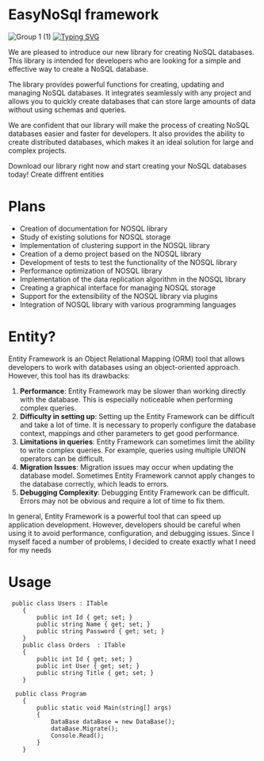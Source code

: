 # EasyNoSql framework
![Group 1 (1)](https://github.com/RedMooner/ENSFramework/assets/47520961/7f7e3a96-7b11-444e-b5d1-4e8140d36591)
 [![Typing SVG](https://readme-typing-svg.demolab.com?font=Fira+Code&size=23&pause=1000&width=435&lines=Create+your+databases+easier)](https://git.io/typing-svg)

We are pleased to introduce our new library for creating NoSQL databases. This library is intended for developers who are looking for a simple and effective way to create a NoSQL database.

The library provides powerful functions for creating, updating and managing NoSQL databases. It integrates seamlessly with any project and allows you to quickly create databases that can store large amounts of data without using schemas and queries.

We are confident that our library will make the process of creating NoSQL databases easier and faster for developers. It also provides the ability to create distributed databases, which makes it an ideal solution for large and complex projects.

Download our library right now and start creating your NoSQL databases today!
Create diffrent entities   
# Plans
- Creation of documentation for NOSQL library
- Study of existing solutions for NOSQL storage
- Implementation of clustering support in the NOSQL library
- Creation of a demo project based on the NOSQL library
- Development of tests to test the functionality of the NOSQL library
- Performance optimization of NOSQL library
- Implementation of the data replication algorithm in the NOSQL library
- Creating a graphical interface for managing NOSQL storage
- Support for the extensibility of the NOSQL library via plugins
- Integration of NOSQL library with various programming languages

# Entity?
Entity Framework is an Object Relational Mapping (ORM) tool that allows developers to work with databases using an object-oriented approach. However, this tool has its drawbacks:

1. **Performance**: Entity Framework may be slower than working directly with the database. This is especially noticeable when performing complex queries.
2. **Difficulty in setting up**: Setting up the Entity Framework can be difficult and take a lot of time. It is necessary to properly configure the database context, mappings and other parameters to get good performance.
3. **Limitations in queries**: Entity Framework can sometimes limit the ability to write complex queries. For example, queries using multiple UNION operators can be difficult.
4. **Migration Issues**: Migration issues may occur when updating the database model. Sometimes Entity Framework cannot apply changes to the database correctly, which leads to errors.
5. **Debugging Complexity**: Debugging Entity Framework can be difficult. Errors may not be obvious and require a lot of time to fix them.

In general, Entity Framework is a powerful tool that can speed up application development. However, developers should be careful when using it to avoid performance, configuration, and debugging issues.
Since I myself faced a number of problems, I decided to create exactly what I need for my needs
# Usage
     public class Users : ITable
        {
            public int Id { get; set; }
            public string Name { get; set; }
            public string Password { get; set; }
        }
        public class Orders  : ITable
        {
            public int Id { get; set; }
            public int User { get; set; }
            public string Title { get; set; }
        }

      public class Program
        {
            public static void Main(string[] args)
            {
                DataBase dataBase = new DataBase();
                dataBase.Migrate();
                Console.Read();
            }
        }




